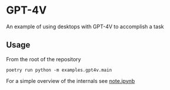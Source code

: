 # GPT-4V

An example of using desktops with GPT-4V to accomplish a task

## Usage

From the root of the repository

```
poetry run python -m examples.gpt4v.main
```

For a simple overview of the internals see [note.ipynb](./note.ipynb)
